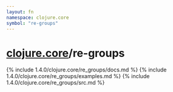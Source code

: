 ```yaml
---
layout: fn
namespace: clojure.core
symbol: "re-groups"
---
```


# [clojure.core](../)/re-groups

{% include 1.4.0/clojure.core/re_groups/docs.md %}
{% include 1.4.0/clojure.core/re_groups/examples.md %}
{% include 1.4.0/clojure.core/re_groups/src.md %}

